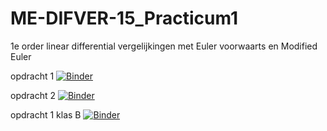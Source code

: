# ME-DIFVER-15_Practicum1
1e order linear differential vergelijkingen met Euler voorwaarts en Modified Euler

opdracht 1
[![Binder](https://mybinder.org/badge_logo.svg)](https://mybinder.org/v2/gh/RaoulTj/ME-DIFVER-15_Practicum1/main?urlpath=tree%2F2425_Practicum1_Opdracht1_V4.ipynb)

opdracht 2
[![Binder](https://mybinder.org/badge_logo.svg)](https://mybinder.org/v2/gh/RaoulTj/ME-DIFVER-15_Practicum1/main?urlpath=tree%2F2425_Practicum1_Opdracht2_V1.ipynb)

opdracht 1 klas B
[![Binder](https://mybinder.org/badge_logo.svg)](https://mybinder.org/v2/gh/RaoulTj/ME-DIFVER-15_Practicum1/main?urlpath=tree%2F2425_Practicum1_Opdracht1_V5.ipynb)

